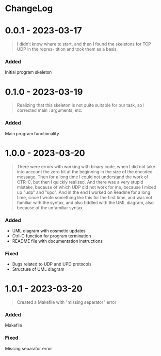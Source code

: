 # ChangeLog
# 0.0.1 - 2023-03-17 
>I didn’t know where to start, and then I found the skeletons for TCP UDP in the repres- tition and took them as a basis.
### Added
Initial program skeleton
# 0.1.0 - 2023-03-19 
>Realizing that this skeleton is not quite suitable for our task, so I corrected main : arguments, etc.
### Added
Main program functionality
# 1.0.0 - 2023-03-20 
>There were errors with working with binary code, when I did not take into account the zero bit at the beginning in the size of the encoded message.
Then for a long time I could not understand the work of CTR-C, but then I quickly realized.
And there was a very stupid mistake, because of which UDP did not work for me, because I mixed up "udp" and "upd".
And in the end I worked on Readme for a long time, since I wrote something like this for the first time, and was not familiar with the syntax, and also fiddled with the UML diagram, also because of the unfamiliar syntax
### Added
* UML diagram with cosmetic updates
* Ctrl-C function for program termination
* README file with documentation instructions
### Fixed
* Bugs related to UDP and UPD protocols
* Structure of UML diagram
# 1.0.1 - 2023-03-20 
>Created a Makefile with "missing separator" error
### Added
Makefile
### Fixed
Missing separator error